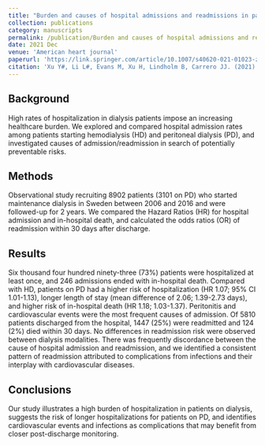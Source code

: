 ```yaml
---
title: "Burden and causes of hospital admissions and readmissions in patients undergoing hemodialysis and peritoneal dialysis a nationwide study."
collection: publications
category: manuscripts
permalink: /publication/Burden and causes of hospital admissions and readmissions in patients undergoing hemodialysis and peritoneal dialysis a nationwide study.
date: 2021 Dec
venue: 'American heart journal'
paperurl: 'https://link.springer.com/article/10.1007/s40620-021-01023-z'
citation: 'Xu Y#, Li L#, Evans M, Xu H, Lindholm B, Carrero JJ. (2021). &quot;Burden and causes of hospital admissions and readmissions in patients undergoing hemodialysis and peritoneal dialysis a nationwide study. &quot; <i>Journal of nephrology</i>. 2021;34:1949-1959.'
---
```


## Background
High rates of hospitalization in dialysis patients impose an increasing healthcare burden. We explored and compared hospital admission rates among patients starting hemodialysis (HD) and peritoneal dialysis (PD), and investigated causes of admission/readmission in search of potentially preventable risks.

## Methods
Observational study recruiting 8902 patients (3101 on PD) who started maintenance dialysis in Sweden between 2006 and 2016 and were followed-up for 2 years. We compared the Hazard Ratios (HR) for hospital admission and in-hospital death, and calculated the odds ratios (OR) of readmission within 30 days after discharge.

## Results
Six thousand four hundred ninety-three (73%) patients were hospitalized at least once, and 246 admissions ended with in-hospital death. Compared with HD, patients on PD had a higher risk of hospitalization (HR 1.07; 95% CI 1.01-1.13), longer length of stay (mean difference of 2.06; 1.39-2.73 days), and higher risk of in-hospital death (HR 1.18; 1.03-1.37). Peritonitis and cardiovascular events were the most frequent causes of admission. Of 5810 patients discharged from the hospital, 1447 (25%) were readmitted and 124 (2%) died within 30 days. No differences in readmission risk were observed between dialysis modalities. There was frequently discordance between the cause of hospital admission and readmission, and we identified a consistent pattern of readmission attributed to complications from infections and their interplay with cardiovascular diseases.

## Conclusions
Our study illustrates a high burden of hospitalization in patients on dialysis, suggests the risk of longer hospitalizations for patients on PD, and identifies cardiovascular events and infections as complications that may benefit from closer post-discharge monitoring.